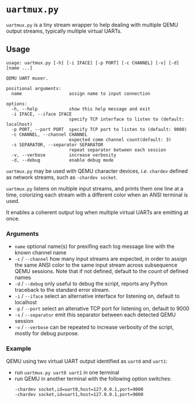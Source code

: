 # `uartmux.py`

`uartmux.py` is a tiny stream wrapper to help dealing with multiple QEMU output streams, typically multiple virtual UARTs.

## Usage

````text
usage: uartmux.py [-h] [-i IFACE] [-p PORT] [-c CHANNEL] [-v] [-d] [name ...]

QEMU UART muxer.

positional arguments:
  name                  assign name to input connection

options:
  -h, --help            show this help message and exit
  -i IFACE, --iface IFACE
                        specify TCP interface to listen to (default: localhost)
  -p PORT, --port PORT  specify TCP port to listen to (default: 9000)
  -c CHANNEL, --channel CHANNEL
                        expected comm channel count(default: 3)
  -s SEPARATOR, --separator SEPARATOR
                        repeat separator between each session
  -v, --verbose         increase verbosity
  -d, --debug           enable debug mode
````

`uartmux.py` may be used with QEMU character devices, _i.e._ `chardev` defined as network streams,
such as `-chardev socket`.

`uartmux.py` listens on multiple input streams, and prints them one line at a time, colorizing each
stream with a different color when an ANSI terminal is used.

It enables a coherent output log when multiple virtual UARTs are emitting at once.

### Arguments

* `name` optional name(s) for prexifing each log message line with the known channel name
* `-c` / `--channel` how many input streams are expected, in order to assign the same ANSI color
  to the same input stream across subsequence QEMU sessions. Note that if not defined, default to
  the count of defined names
* `-d` / `--debug` only useful to debug the script, reports any Python traceback to the standard
  error stream.
* `-i` / `--iface` select an alternative interface for listening on, default to localhost
* `-p` / `--port` select an altenative TCP port for listening on, default to 9000
* `-s` / `--separator` emit this separator between each detected QEMU session
* `-v` / `--verbose` can be repeated to increase verbosity of the script, mostly for debug purpose.

### Example

QEMU using two virtual UART output identified as `uart0` and `uart1`:

* run `uartmux.py uart0 uart1` in one terminal
* run QEMU in another terminal with the following option switches:
  ```
  -chardev socket,id=uart0,host=127.0.0.1,port=9000
  -chardev socket,id=uart1,host=127.0.0.1,port=9000
  ```
